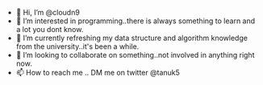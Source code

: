 - 👋 Hi, I’m @cloudn9
- 👀 I’m interested in programming..there is always something to learn and a lot you dont know. 
- 🌱 I’m currently refreshing my data structure and algorithm knowledge from the university..it's been a while.
- 💞️ I’m looking to collaborate on something..not involved in anything right now.
- 📫 How to reach me .. DM me on twitter @tanuk5

<!---
cloudn9/cloudn9 is a ✨ special ✨ repository because its `README.md` (this file) appears on your GitHub profile.
You can click the Preview link to take a look at your changes.
--->
